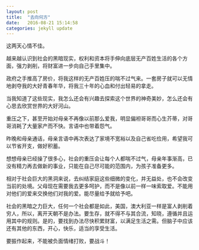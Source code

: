 ```yaml
---
layout: post
title:  "去向何方"
date:   2016-08-21 15:14:58
categories: jekyll update
---
```

这两天心情不佳。

越来越认识到社会的黑暗现实，权利和资本将手伸向底层无产百姓生活的各个方面，强力剥削，将财富进一步向自己手里集中。

政府之手推高了房价，将我这样的无产百姓压的喘不过气来。一套房子就可以无情地剥夺我的大好青春年华，将我三十年的心血和付出轻易的拿走。

当我知道了这些现实，我怎么还会有兴趣去探索这个世界的神奇美妙，怎么还会有心思去欣赏世界的大好河山。

重压之下，甚至开始对母亲不再像以前那么爱我，明显偏袒哥哥而心生芥蒂，对哥哥消耗了大量家产而不快。言语中也带着怨气。

昨晚和母亲通话，母亲言语中再次表达了家境不宽裕以及自己省吃俭用，希望我可以节省开支，做好积蓄。

想想母亲已经操了很多心，社会的重压会让每个人都喘不过气，母亲年事渐高，已没有精力再去做新的事业，只能在自己尽可能的范围内，为孩子准备更多。

相对于社会巨大的黑洞来说，去纠结家庭这些细微的变化，并无益处，也不会改变当前的处境。父母现在需要我去更多呵护，而不是像以前一样一味索取爱。不能用对他们的爱来交换他们对我的爱。能尽量给予就给予吧。

社会的黑暗之力巨大，任何一个社会都是如此，美国，澳大利亚一样是富人剥削着穷人，所以，离开天朝不是办法。要生存，就不得不与其合流，知晓，遵循并且运用其中的规则。是的，要找到办法尽快积累财富，以满足生活之需。但脑子中应该还有其他的东西，开心，快乐，适当的享受生活。

要振作起来，不能被负面情绪打败，要战斗！


